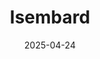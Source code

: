 ---  
layout: startup_page  
title: "Isembard"  
id: "isembard.com"  
permalink: "/isembardisembard.com04242025/"  
website: "https://www.isembard.com/"  
funding_round: "Seed"  
funding_amount: "$9M"  
investors: "Notion Capital, 201 Ventures, Basis Capital, Forward Fund, Material Ventures, Neverlift Ventures, NP-Hard Ventures, Andreas Klinger, Joshua Western"  
about: "Isembard is a British startup building a network of distributed factories across Western locations to address the reshoring of precision manufacturing. It utilizes proprietary software, MasonOS, to connect and power its facilities, offering a faster and cheaper alternative to traditional manufacturing methods while prioritizing local, resilient, and greener supply chains. The company focuses on high-precision parts for industries like aerospace, defense, and energy."  
markets: "Aerospace, Defense, Energy, Manufacturing"  
hq: "London, England, United Kingdom"  
founded_year: "2024"  
linkedin: "https://www.linkedin.com/company/isembard"  
twitter: "https://twitter.com/IsembardGroup"  
instagram: ""  
facebook: ""  
crunchbase: "https://www.crunchbase.com/organization/isembard"  
pitchbook: "https://pitchbook.com/profiles/company/713168-47"  

date_display: "24-Apr-2025"  
date: "2025-04-24"

# SEO Optimization  
meta_title: "Isembard - Seed Funding ($9M)"  
meta_description: "Isembard, Isembard is a British startup building a network of distributed factories across Western locations to address the reshoring of precision manufacturing..."  
meta_keywords: "Isembard, Aerospace, Defense, Energy, Manufacturing, Seed funding"  
canonical_url: "https://startup.projectstartups.com/isembardisembard.com04242025/"  
---